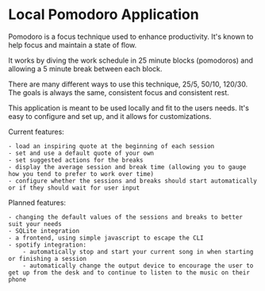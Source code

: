 # Local Pomodoro Application

Pomodoro is a focus technique used to enhance productivity. It's known to help focus and maintain a state of flow.

It works by diving the work schedule in 25 minute blocks (pomodoros) and allowing a 5 minute break between each block.

There are many different ways to use this technique, 25/5, 50/10, 120/30. The goals is always the same, consistent focus and consistent rest.

This application is meant to be used locally and fit to the users needs. It's easy to configure and set up, and it allows for customizations.

Current features:

    - load an inspiring quote at the beginning of each session
    - set and use a default quote of your own
    - set suggested actions for the breaks
    - display the average session and break time (allowing you to gauge how you tend to prefer to work over time)
    - configure whether the sessions and breaks should start automatically or if they should wait for user input

Planned features:

    - changing the default values of the sessions and breaks to better suit your needs
    - SQLite integration
    - a frontend, using simple javascript to escape the CLI
    - spotify integration:
        - automatically stop and start your current song in when starting or finishing a session
        - automatically change the output device to encourage the user to get up from the desk and to continue to listen to the music on their phone
